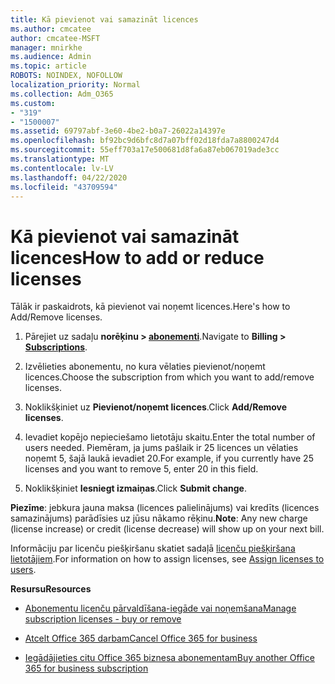 ```yaml
---
title: Kā pievienot vai samazināt licences
ms.author: cmcatee
author: cmcatee-MSFT
manager: mnirkhe
ms.audience: Admin
ms.topic: article
ROBOTS: NOINDEX, NOFOLLOW
localization_priority: Normal
ms.collection: Adm_O365
ms.custom:
- "319"
- "1500007"
ms.assetid: 69797abf-3e60-4be2-b0a7-26022a14397e
ms.openlocfilehash: bf92bc9d6bfc8d7a07bff02d18fda7a8800247d4
ms.sourcegitcommit: 55eff703a17e500681d8fa6a87eb067019ade3cc
ms.translationtype: MT
ms.contentlocale: lv-LV
ms.lasthandoff: 04/22/2020
ms.locfileid: "43709594"
---
```

# <a name="how-to-add-or-reduce-licenses"></a><span data-ttu-id="efe66-102">Kā pievienot vai samazināt licences</span><span class="sxs-lookup"><span data-stu-id="efe66-102">How to add or reduce licenses</span></span>

<span data-ttu-id="efe66-103">Tālāk ir paskaidrots, kā pievienot vai noņemt licences.</span><span class="sxs-lookup"><span data-stu-id="efe66-103">Here's how to Add/Remove licenses.</span></span>
  
1. <span data-ttu-id="efe66-104">Pārejiet uz sadaļu **norēķinu > [abonementi](https://portal.office.com/adminportal/home#/subscriptions)**.</span><span class="sxs-lookup"><span data-stu-id="efe66-104">Navigate to **Billing > [Subscriptions](https://portal.office.com/adminportal/home#/subscriptions)**.</span></span>

2. <span data-ttu-id="efe66-105">Izvēlieties abonementu, no kura vēlaties pievienot/noņemt licences.</span><span class="sxs-lookup"><span data-stu-id="efe66-105">Choose the subscription from which you want to add/remove licenses.</span></span>

3. <span data-ttu-id="efe66-106">Noklikšķiniet uz **Pievienot/noņemt licences**.</span><span class="sxs-lookup"><span data-stu-id="efe66-106">Click **Add/Remove licenses**.</span></span>

4. <span data-ttu-id="efe66-107">Ievadiet kopējo nepieciešamo lietotāju skaitu.</span><span class="sxs-lookup"><span data-stu-id="efe66-107">Enter the total number of users needed.</span></span> <span data-ttu-id="efe66-108">Piemēram, ja jums pašlaik ir 25 licences un vēlaties noņemt 5, šajā laukā ievadiet 20.</span><span class="sxs-lookup"><span data-stu-id="efe66-108">For example, if you currently have 25 licenses and you want to remove 5, enter 20 in this field.</span></span>

5. <span data-ttu-id="efe66-109">Noklikšķiniet **Iesniegt izmaiņas**.</span><span class="sxs-lookup"><span data-stu-id="efe66-109">Click **Submit change**.</span></span>

<span data-ttu-id="efe66-110">**Piezīme**: jebkura jauna maksa (licences palielinājums) vai kredīts (licences samazinājums) parādīsies uz jūsu nākamo rēķinu.</span><span class="sxs-lookup"><span data-stu-id="efe66-110">**Note**: Any new charge (license increase) or credit (license decrease) will show up on your next bill.</span></span>

<span data-ttu-id="efe66-111">Informāciju par licenču piešķiršanu skatiet sadaļā [licenču piešķiršana lietotājiem](https://docs.microsoft.com/microsoft-365/admin/manage/assign-licenses-to-users).</span><span class="sxs-lookup"><span data-stu-id="efe66-111">For information on how to assign licenses, see [Assign licenses to users](https://docs.microsoft.com/microsoft-365/admin/manage/assign-licenses-to-users).</span></span>

 <span data-ttu-id="efe66-112">**Resursu**</span><span class="sxs-lookup"><span data-stu-id="efe66-112">**Resources**</span></span>
  
- [<span data-ttu-id="efe66-113">Abonementu licenču pārvaldīšana-iegāde vai noņemšana</span><span class="sxs-lookup"><span data-stu-id="efe66-113">Manage subscription licenses - buy or remove</span></span>](https://docs.microsoft.com/microsoft-365/commerce/licenses/buy-licenses)

- [<span data-ttu-id="efe66-114">Atcelt Office 365 darbam</span><span class="sxs-lookup"><span data-stu-id="efe66-114">Cancel Office 365 for business</span></span>](https://support.office.com/article/Cancel-Office-365-for-business-b1bc0bef-4608-4601-813a-cdd9f746709a)

- [<span data-ttu-id="efe66-115">Iegādājieties citu Office 365 biznesa abonementam</span><span class="sxs-lookup"><span data-stu-id="efe66-115">Buy another Office 365 for business subscription</span></span>](https://support.office.com/article/Buy-another-Office-365-for-business-subscription-fab3b86c-3359-4042-8692-5d4dc7550b7c)
